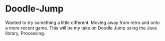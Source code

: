 # Doodle-Jump
Wanted to try something a little different. Moving away from retro and onto a more recent game. This will be my take on Doodle Jump using the Java library, Processing. 
